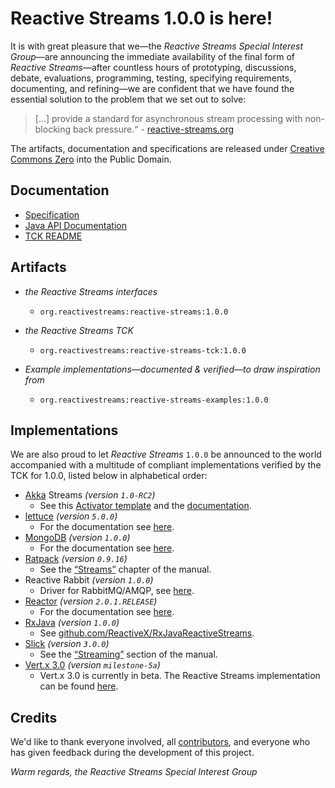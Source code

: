 Reactive Streams 1.0.0 is here!
===============================


It is with great pleasure that we—the *Reactive Streams Special Interest Group*—are announcing the immediate availability of the final form of _Reactive Streams_—after countless hours of prototyping, discussions, debate, evaluations, programming, testing, specifying requirements, documenting, and refining—we are confident that we have found the essential solution to the problem that we set out to solve:

> […] provide a standard for asynchronous stream processing with non-blocking back pressure.“ - [reactive-streams.org](http://www.reactive-streams.org)

The artifacts, documentation and specifications are released under [Creative Commons Zero](http://creativecommons.org/publicdomain/zero/1.0) into the Public Domain.

Documentation
-------------

* [Specification](https://github.com/reactive-streams/reactive-streams-jvm/tree/v1.0.0#specification)
* [Java API Documentation](http://www.reactive-streams.org/reactive-streams-1.0.0-javadoc)
* [TCK README](https://github.com/reactive-streams/reactive-streams-jvm/blob/v1.0.0/tck/README.md)

Artifacts
---------


* *the Reactive Streams interfaces*
  * `org.reactivestreams:reactive-streams:1.0.0`

* *the Reactive Streams TCK*
  * `org.reactivestreams:reactive-streams-tck:1.0.0`

* *Example implementations—documented & verified—to draw inspiration from*
  * `org.reactivestreams:reactive-streams-examples:1.0.0`
  


Implementations
---------------

We are also proud to let _Reactive Streams_ `1.0.0` be announced to the world accompanied with a multitude of compliant implementations verified by the TCK for 1.0.0, listed below in alphabetical order:

* [Akka](http://akka.io/) Streams *(version `1.0-RC2`)*
   * See this [Activator template](http://www.typesafe.com/activator/template/akka-stream-scala) and the [documentation](http://doc.akka.io/docs/akka-stream-and-http-experimental/1.0-RC2/index.html).
* [lettuce](http://redis.paluch.biz) *(version `5.0.0`)*
   * For the documentation see [here](https://github.com/mp911de/lettuce/wiki/Reactive-API-%285.0%29).
* [MongoDB](http://mongodb.org) *(version `1.0.0`)*
   * For the documentation see [here](http://mongodb.github.io/mongo-java-driver-reactivestreams).
* [Ratpack](http://www.ratpack.io) *(version `0.9.16`)*
   * See the [“Streams”](http://www.ratpack.io/manual/current/streams.html) chapter of the manual.
* Reactive Rabbit *(version `1.0.0`)*
   * Driver for RabbitMQ/AMQP, see [here](https://github.com/ScalaConsultants/reactive-rabbit).
* [Reactor](http://projectreactor.io/) *(version `2.0.1.RELEASE`)*
   * For the documentation see [here](http://projectreactor.io/docs/reference/streams.html).
* [RxJava](http://reactivex.io/) *(version `1.0.0`)*
   * See [github.com/ReactiveX/RxJavaReactiveStreams](https://github.com/ReactiveX/RxJavaReactiveStreams).
* [Slick](http://slick.typesafe.com/) *(version `3.0.0`)*
   * See the [“Streaming”](http://slick.typesafe.com/doc/3.0.0/dbio.html#streaming) section of the manual.
* [Vert.x 3.0](http://vert-x3.github.io/) *(version `milestone-5a`)*
   * Vert.x 3.0 is currently in beta. The Reactive Streams implementation can be found [here](https://github.com/vert-x3/vertx-reactive-streams).
   
Credits
-------

We'd like to thank everyone involved, all [contributors](https://github.com/reactive-streams/reactive-streams-jvm/graphs/contributors), and everyone who has given feedback during the development of this project.

*Warm regards,
the Reactive Streams Special Interest Group*
